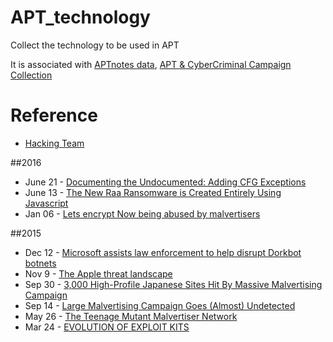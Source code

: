 # APT_technology
Collect the technology to be used in APT

It is associated with [APTnotes data](https://github.com/aptnotes/data), [APT & CyberCriminal Campaign Collection](https://github.com/gasgas4/APT_CyberCriminal_Campagin) 

# Reference
* [Hacking Team](https://github.com/hackedteam?tab=repositories)

##2016
* June 21 - [Documenting the Undocumented: Adding CFG Exceptions](http://breakingmalware.com/documentation/documenting-undocumented-adding-control-flow-guard-exceptions/)
* June 13 - [The New Raa Ransomware is Created Entirely Using Javascript](http://www.bleepingcomputer.com/news/security/the-new-raa-ransomware-is-created-entirely-using-javascript/)
* Jan 06 - [Lets encrypt Now being abused by malvertisers](http://blog.trendmicro.com/trendlabs-security-intelligence/lets-encrypt-now-being-abused-by-malvertisers/)

##2015
* Dec 12 - [Microsoft assists law enforcement to help disrupt Dorkbot botnets](https://blogs.technet.microsoft.com/mmpc/2015/12/02/microsoft-assists-law-enforcement-to-help-disrupt-dorkbot-botnets/)
* Nov 9 - [The Apple threat landscape](https://www.symantec.com/content/en/us/enterprise/media/security_response/whitepapers/apple-threat-landscape.pdf)
* Sep 30 - [3,000 High-Profile Japanese Sites Hit By Massive Malvertising Campaign](http://blog.trendmicro.com/trendlabs-security-intelligence/3000-high-profile-japanese-sites-hit-by-massive-malvertising-campaign/)
* Sep 14 - [Large Malvertising Campaign Goes (Almost) Undetected](https://blog.malwarebytes.org/malvertising-2/2015/09/large-malvertising-campaign-goes-almost-undetected/)
* May 26 - [The Teenage Mutant Malvertiser Network](https://www.fireeye.com/blog/threat-research/2015/05/the_teenage_mutantm.html)
* Mar 24 - [EVOLUTION OF EXPLOIT KITS](https://www.trendmicro.com/cloud-content/us/pdfs/security-intelligence/white-papers/wp-evolution-of-exploit-kits.pdf)

